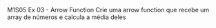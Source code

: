 M1S05 Ex 03 - Arrow Function
Crie uma arrow function que recebe um array de números e calcula a média deles
